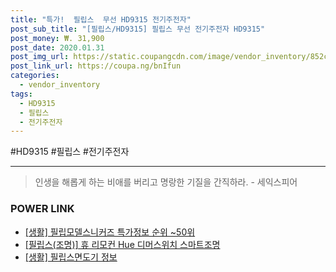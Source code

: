 ```yaml
--- 
title: "특가!  필립스  무선 HD9315 전기주전자" 
post_sub_title: "[필립스/HD9315] 필립스 무선 전기주전자 HD9315" 
post_money: ₩. 31,900 
post_date: 2020.01.31 
post_img_url: https://static.coupangcdn.com/image/vendor_inventory/852c/4d095fc9aab085eaa9f34c11b3f70dd84af0545a9171018e54dd0c01328f.jpg 
post_link_url: https://coupa.ng/bnIfun 
categories: 
  - vendor_inventory 
tags: 
  - HD9315 
  - 필립스 
  - 전기주전자 
--- 
```

  #HD9315 #필립스 #전기주전자 
<hr> 

> 인생을 해롭게 하는 비애를 버리고 명랑한 기질을 간직하라. - 세익스피어 


### POWER LINK

* <a href="https://blog.naver.com/sakai111/221777201909" target="_blank"> [생활] 필립모델스니커즈 특가정보 순위 ~50위</a>
* <a href="https://blog.naver.com/santokki14/221784838622" target="_blank">[필립스(조명)] 휴 리모컨 Hue 디머스위치 스마트조명</a>
* <a href="https://blog.naver.com/sakai111/221760017567" target="_blank"> [생활] 필립스면도기 정보 </a>
